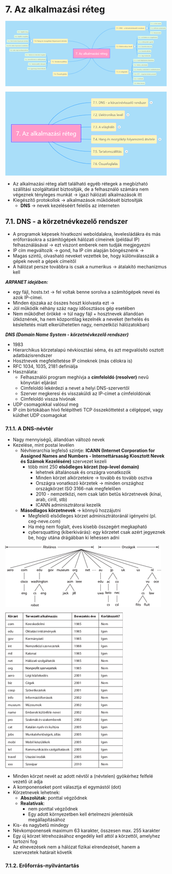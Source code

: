 # 7. Az alkalmazási réteg

![7all](images/7all.png)

![7](images/7.png)

* Az alkalmazási réteg alatt található egyéb rétegek a megbízható szállítási szolgáltatást biztosítják, de a felhasználó számára nem végeznek tényleges munkát -> igazi hálózati alkalmazások itt
* Kiegészítő protokollok -> alkalmazások működését biztosítják
  * **DNS** -> nevek kezeléséért felelős az interneten

## 7.1. DNS - a körzetnévkezelő rendszer

* A programok képesek hivatkozni weboldalakra, levelesládákra és más erőforrásokra a számítógépek hálózati címeinek (például IP) felhasználásával -> ezt viszont emberek nem tudják megjegyezni
* IP cím megváltozik -> gond, ha IP cím alapján böngésznénk ->
* Magas szintű, olvasható neveket vezettek be, hogy különválasszák a gépek neveit a gépek címeitől
* A hálózat persze továbbra is csak a numerikus -> átalakító mechanizmus kell

***ARPANET idejében:***
* egy fájl, hosts.txt -> fel voltak benne sorolva a számítógépek nevei és azok IP-címei.
* Minden éjszaka az összes hoszt kiolvasta ezt ->
* Jól működik néhány száz nagy időosztásos gép esetében
* Nem működhet örökké -> túl nagy fájl + hosztnevek állandóan ütköznének, ha nem központilag kezelnék a neveket (terhelés és késleltetés miatt elkerülhetetlen nagy, nemzetközi hálózatokban)

***DNS (Domain Name System - körzetnévkezelő rendszer)***
* 1983
* Hierarchikus körzetalapú névkiosztási séma, és azt megvalósító osztott adatbázisrendszer
* Hosztnevek megfeleltetése IP címeknek (más célokra is)
* RFC 1034, 1035, 2181 definiálja
* Használata:
  * Felhasználói program meghívja a **címfeloldó (resolver)** nevű könyvtári eljárást
  * Címfeloldó lekérdezi a nevet a helyi DNS-szervertől
  * Szerver megkeresi és visszaküldi az IP-címet a címfeloldónak
  * Címfeloldó vissza hívónak
* UDP csomagokkal valósul meg
* IP cím birtokában hívó felépítheti TCP összeköttetést a célgéppel, vagy küldhet UDP csomagokat

### 7.1.1. A DNS-névtér

* Nagy mennyiségű, állandóan változó nevek
* Kezelése, mint postai levélen
  * Névhierarchia legfelső szintje: **ICANN (Internet Corporation for Assigned Names and Numbers - Internettársaság Kiosztott Nevek és Számok Kezelésére)** szervezet kezeli
    * több mint 250 **elsődleges körzet (top-level domain)**
      * lehetnek általánosak és országra vonatkozók
      * Minden körzet alkörzetekre -> tovább és tovább osztva
      * Országra vonatkozó körzetek -> minden országhoz országkörzet ISO 3166-nak megfelelően
      * 2010 - nemzetközi, nem csak latin betűs körzetnevek (kínai, arab, cirill, stb)
      * ICANN adminisztrátorai kezelik
  * **Másodlagos körzetnevek** -> könnyű hozzájutni
    * Megfelelő elsődleges körzet adminisztrátoránál igényelni (pl. ceg-neve.com)
    * Ha még nem foglalt, éves kisebb összegért megkapható
    * cybersquatting (kiberkivárás): egy körzetet csak azért jegyeznek be, hogy utána drágábban ki lehessen adni

![7.1.1](images/7.1.1.png)

![7.1.1v1](images/7.1.1v1.png)

* Minden körzet nevét az adott névtől a (névtelen) gyökérhez felfelé vezető út adja
* A komponenseket pont választja el egymástól (dot)
* Körzetnevek lehetnek:
  * **Abszolútak**: ponttal végződnek
  * **Realatívak**: 
    * nem ponttal végződnek
    * Egy adott környezetben kell értelmezni jelentésük megállapításához
* Kis- és nagybetű mindegy
* Névkomponensek maximum 63 karakter, összesen max. 255 karakter
* Egy új körzet létrehozásához engedély kell attól a körzettől, amelyhez tartozni fog
* Az elnevezések nem a hálózat fizikai elrendezését, hanem a szervezetek határait követik

### 7.1.2. Erőforrás-nyilvántartás